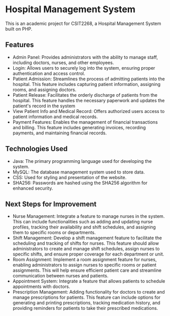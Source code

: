 # Hospital Management System

This is an academic project for CSIT2268, a Hospital Management System built on PHP.

## Features

- Admin Panel: Provides administrators with the ability to manage staff, including doctors, nurses, and other employees.
- Login: Allows users to securely log into the system, ensuring proper authentication and access control. 
- Patient Admission: Streamlines the process of admitting patients into the hospital. This feature includes capturing patient information, assigning rooms, and assigning doctors.
- Patient Release: Facilitates the orderly discharge of patients from the hospital. This feature handles the necessary paperwork and updates the patient's record in the system
- View Patient Info and Medical Record: Offers authorized users access to patient information and medical records. 
- Payment Features: Enables the management of financial transactions and billing. This feature includes generating invoices, recording payments, and maintaining financial records.

## Technologies Used
- Java: The primary programming language used for developing the system.
- MySQL: The database management system used to store data.
- CSS: Used for styling and presentation of the website.
- SHA256: Passwords are hashed using the SHA256 algorithm for enhanced security.

## Next Steps for Improvement
- Nurse Management: Integrate a feature to manage nurses in the system. This can include functionalities such as adding and updating nurse profiles, tracking their availability and shift schedules, and assigning them to specific rooms or departments.
- Shift Management: Develop a shift management feature to facilitate the scheduling and tracking of shifts for nurses. This feature should allow administrators to create and manage shift schedules, assign nurses to specific shifts, and ensure proper coverage for each department or unit.
- Room Assignment: Implement a room assignment feature for nurses, enabling administrators to assign nurses to specific rooms or patient assignments. This will help ensure efficient patient care and streamline communication between nurses and patients.
- Appointment System: Integrate a feature that allows patients to schedule appointments with doctors.
- Prescription Management: Adding functionality for doctors to create and manage prescriptions for patients. This feature can include options for generating and printing prescriptions, tracking medication history, and providing reminders for patients to take their prescribed medications.
